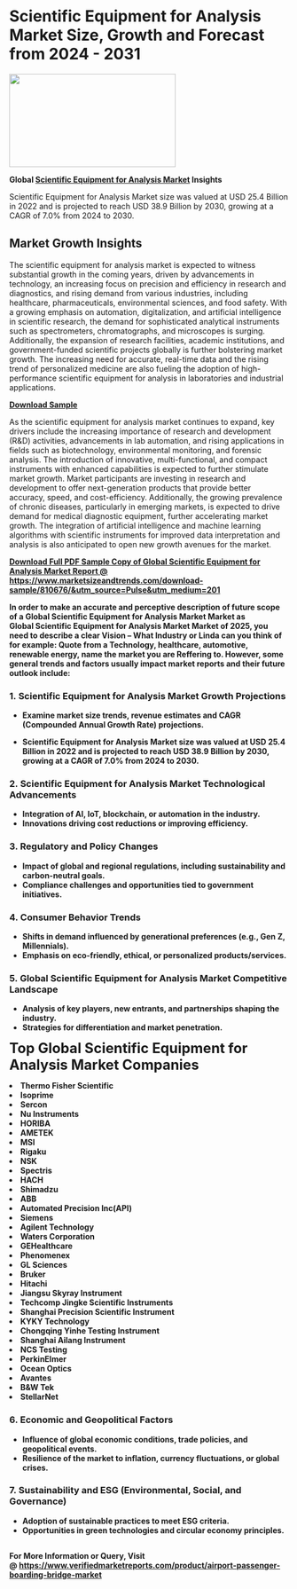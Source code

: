 <H1>Scientific Equipment for Analysis Market Size, Growth and Forecast from 2024 - 2031</H1><img class="aligncenter size-medium wp-image-584254" src="https://thirdeyenews.in/wp-content/uploads/2024/09/Global-Market-Research-300x168.jpeg" alt="" width="300" height="168" /><p><strong>Global&nbsp;<a href="https://www.marketsizeandtrends.com/download-sample/810676/&amp;utm_source=Pulse&amp;utm_medium=201">Scientific Equipment for Analysis Market</a> Insights</strong></p><p>Scientific Equipment for Analysis Market size was valued at USD 25.4 Billion in 2022 and is projected to reach USD 38.9 Billion by 2030, growing at a CAGR of 7.0% from 2024 to 2030.</p><p><h2>Market Growth Insights</h2> <p>The scientific equipment for analysis market is expected to witness substantial growth in the coming years, driven by advancements in technology, an increasing focus on precision and efficiency in research and diagnostics, and rising demand from various industries, including healthcare, pharmaceuticals, environmental sciences, and food safety. With a growing emphasis on automation, digitalization, and artificial intelligence in scientific research, the demand for sophisticated analytical instruments such as spectrometers, chromatographs, and microscopes is surging. Additionally, the expansion of research facilities, academic institutions, and government-funded scientific projects globally is further bolstering market growth. The increasing need for accurate, real-time data and the rising trend of personalized medicine are also fueling the adoption of high-performance scientific equipment for analysis in laboratories and industrial applications.</p> <p><strong><a href="#">Download Sample</a></strong></p> <p>As the scientific equipment for analysis market continues to expand, key drivers include the increasing importance of research and development (R&D) activities, advancements in lab automation, and rising applications in fields such as biotechnology, environmental monitoring, and forensic analysis. The introduction of innovative, multi-functional, and compact instruments with enhanced capabilities is expected to further stimulate market growth. Market participants are investing in research and development to offer next-generation products that provide better accuracy, speed, and cost-efficiency. Additionally, the growing prevalence of chronic diseases, particularly in emerging markets, is expected to drive demand for medical diagnostic equipment, further accelerating market growth. The integration of artificial intelligence and machine learning algorithms with scientific instruments for improved data interpretation and analysis is also anticipated to open new growth avenues for the market.</p> <p><strong><a href="#"></p><p><span class=""><strong>Download Full PDF Sample Copy of Global Scientific Equipment for Analysis Market Report</strong> @ <a href="https://www.marketsizeandtrends.com/download-sample/810676/&amp;utm_source=Pulse&amp;utm_medium=201" target="_blank">https://www.marketsizeandtrends.com/download-sample/810676/&amp;utm_source=Pulse&amp;utm_medium=201</a></span></p><p>In order to make an accurate and perceptive description of future scope of a Global&nbsp;Scientific Equipment for Analysis Market Market as Global&nbsp;Scientific Equipment for Analysis Market Market of 2025, you need to describe a clear Vision &ndash; What Industry or Linda can you think of for example: Quote from a Technology, healthcare, automotive, renewable energy, name the market you are Reffering to. However, some general trends and factors usually impact market reports and their future outlook include:</p><h3>1.&nbsp;<strong>Scientific Equipment for Analysis Market Growth Projections</strong></h3><ul><li>Examine market size trends, revenue estimates and CAGR (Compounded Annual Growth Rate) projections.</li><li><p>Scientific Equipment for Analysis Market size was valued at USD 25.4 Billion in 2022 and is projected to reach USD 38.9 Billion by 2030, growing at a CAGR of 7.0% from 2024 to 2030.</p></li></ul><h3>2.&nbsp;<strong>Scientific Equipment for Analysis Market Technological Advancements</strong></h3><ul><li>Integration of AI, IoT, blockchain, or automation in the industry.</li><li>Innovations driving cost reductions or improving efficiency.</li></ul><h3>3.&nbsp;<strong>Regulatory and Policy Changes</strong></h3><ul><li>Impact of global and regional regulations, including sustainability and carbon-neutral goals.</li><li>Compliance challenges and opportunities tied to government initiatives.</li></ul><h3>4.&nbsp;<strong>Consumer Behavior Trends</strong></h3><ul><li>Shifts in demand influenced by generational preferences (e.g., Gen Z, Millennials).</li><li>Emphasis on eco-friendly, ethical, or personalized products/services.</li></ul><h3>5.&nbsp;<strong>Global Scientific Equipment for Analysis Market Competitive Landscape</strong></h3><ul><li>Analysis of key players, new entrants, and partnerships shaping the industry.</li><li>Strategies for differentiation and market penetration.</li></ul><p data-pm-slice="1 1 []"><span style="color: inherit; font-family: inherit; font-size: 25px;">Top Global Scientific Equipment for Analysis Market Companies</span></p><div class="" data-test-id=""><p><li>Thermo Fisher Scientific</li><li> Isoprime</li><li> Sercon</li><li> Nu Instruments</li><li> HORIBA</li><li> AMETEK</li><li> MSI</li><li> Rigaku</li><li> NSK</li><li> Spectris</li><li> HACH</li><li> Shimadzu</li><li> ABB</li><li> Automated Precision Inc(API)</li><li> Siemens</li><li> Agilent Technology</li><li> Waters Corporation</li><li> GEHealthcare</li><li> Phenomenex</li><li> GL Sciences</li><li> Bruker</li><li> Hitachi</li><li> Jiangsu Skyray Instrument</li><li> Techcomp Jingke Scientific Instruments</li><li> Shanghai Precision Scientific Instrument</li><li> KYKY Technology</li><li> Chongqing Yinhe Testing Instrument</li><li> Shanghai Ailang Instrument</li><li> NCS Testing</li><li> PerkinElmer</li><li> Ocean Optics</li><li> Avantes</li><li> B&W Tek</li><li> StellarNet</li></p></div><h3>6.&nbsp;<strong>Economic and Geopolitical Factors</strong></h3><ul><li>Influence of global economic conditions, trade policies, and geopolitical events.</li><li>Resilience of the market to inflation, currency fluctuations, or global crises.</li></ul><h3>7.&nbsp;<strong>Sustainability and ESG (Environmental, Social, and Governance)</strong></h3><ul><li>Adoption of sustainable practices to meet ESG criteria.</li><li>Opportunities in green technologies and circular economy principles.</li></ul><h2><strong style="font-size: 14px;">For More Information or Query, Visit @&nbsp;</strong><a style="background-color: #ffffff; font-size: 14px;" href="https://www.marketsizeandtrends.com/report/scientific-equipment-for-analysis-market/" target="_blank">https://www.verifiedmarketreports.com/product/airport-passenger-boarding-bridge-market</a></h2>
